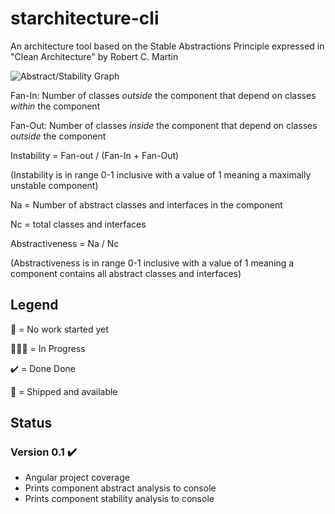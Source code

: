 # starchitecture-cli
An architecture tool based on the Stable Abstractions Principle expressed in "Clean Architecture" by Robert C. Martin

![Abstract/Stability Graph](https://adriancitu.files.wordpress.com/2017/12/sapprinciple1.png)

Fan-In: Number of classes *outside* the component that depend on classes *within* the component

Fan-Out: Number of classes *inside* the component that depend on classes *outside* the component

Instability =  Fan-out / (Fan-In + Fan-Out)

(Instability is in range 0-1 inclusive with a value of 1 meaning a maximally unstable component)

Na = Number of abstract classes and interfaces in the component

Nc = total classes and interfaces

Abstractiveness = Na / Nc

(Abstractiveness is in range 0-1 inclusive with a value of 1 meaning a component contains all abstract classes and interfaces)

## Legend

🧠 = No work started yet

👨🏾‍💻 = In Progress 

✔️ = Done Done

🚢 = Shipped and available

## Status

### Version 0.1 ✔️ 
- Angular project coverage
- Prints component abstract analysis to console
- Prints component stability analysis to console
